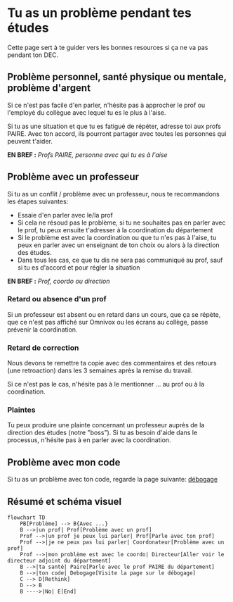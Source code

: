 # Tu as un problème pendant tes études

Cette page sert à te guider vers les bonnes resources si ça ne va pas pendant ton DEC.

## Problème personnel, santé physique ou mentale, problème d'argent

Si ce n'est pas facile d'en parler, n'hésite pas à approcher le prof ou l'employé du collègue avec lequel tu es le plus à l'aise.

Si tu as une situation et que tu es fatigué de répéter, adresse toi aux profs PAIRE. Avec ton accord, ils pourront partager
avec toutes les personnes qui peuvent t'aider.

**EN BREF :**  *Profs PAIRE, personne avec qui tu es à l'aise*


## Problème avec un professeur

Si tu as un conflit / problème avec un professeur, nous te recommandons les étapes suivantes:
- Essaie d'en parler avec le/la prof
- Si cela ne résoud pas le problème, si tu ne souhaites pas en parler avec le prof, tu peux ensuite t'adresser à la coordination du département
- Si le problème est avec la coordination ou que tu n'es pas à l'aise, tu peux en parler avec un enseignant de ton choix ou alors à la direction des études.
- Dans tous les cas, ce que tu dis ne sera pas communiqué au prof, sauf si tu es d'accord et pour régler la situation

**EN BREF :**  *Prof, coordo ou direction*

### Retard ou absence d'un prof

Si un professeur est absent ou en retard dans un cours, que ça se répète, que ce n'est pas affiché sur Omnivox ou les écrans au collège,
passe prévenir la coordination.

### Retard de correction

Nous devons te remettre ta copie avec des commentaires et des retours (une retroaction) dans les 3 semaines après la remise du travail.

Si ce n'est pas le cas, n'hésite pas à le mentionner ... au prof ou à la coordination.

### Plaintes

Tu peux produire une plainte concernant un professeur auprès de la direction des études (notre "boss"). Si tu as besoin d'aide dans le processus, n'hésite pas à en parler avec la coordination.

## Problème avec mon code
Si tu as un problème avec ton code, regarde la page suivante:
[débogage](debogage.md)

## Résumé et schéma visuel
```mermaid
flowchart TD
    PB[Problème] --> B{Avec ...}
    B -->|un prof| Prof[Problème avec un prof]
    Prof -->|un prof je peux lui parler| Prof[Parle avec ton prof]
    Prof -->|je ne peux pas lui parler| Coordonateur[Problème avec un prof]
    Prof -->|mon problème est avec le coordo| Directeur[Aller voir le directeur adjoint du département]
    B -->|ta santé| Paire[Parle avec le prof PAIRE du département]
    B -->|ton code| Debogage[Visite la page sur le débogage]
    C --> D[Rethink]
    D --> B
    B ---->|No| E[End]
```
